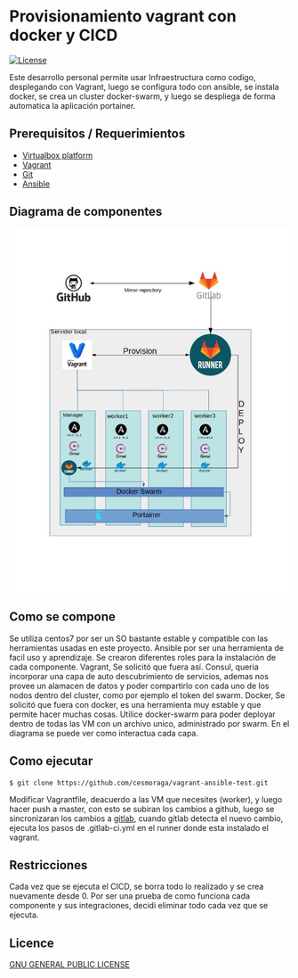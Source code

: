 Provisionamiento vagrant con docker y CICD
=========================================

[![License](https://img.shields.io/badge/license-GPLv2-blue.svg?style=plastic)](LICENSE)

Este desarrollo personal permite usar Infraestructura como codigo, desplegando con Vagrant, luego se configura todo con ansible, se instala docker, se crea un cluster docker-swarm, y luego se despliega de forma automatica la aplicación portainer.


## Prerequisitos / Requerimientos

- [Virtualbox platform](https://www.virtualbox.org/wiki/Downloads)
- [Vagrant](https://docs.vagrantup.com/v2/installation/)
- [Git](https://git-scm.com/)
- [Ansible](http://docs.ansible.com/ansible/intro_installation.html)

## Diagrama de componentes

![arquitectura](arquitectura.jpg)

## Como se compone

Se utiliza centos7 por ser un SO bastante estable y compatible con las herramientas usadas en este proyecto.
Ansible por ser una herramienta de facil uso y aprendizaje. Se crearon diferentes roles para la instalación de cada componente.
Vagrant, Se solicitó que fuera así.
Consul, queria incorporar una capa de auto descubrimiento de servicios, ademas nos provee un alamacen de datos y poder compartirlo con cada uno de los nodos dentro del cluster, como por ejemplo el token del swarm.
Docker, Se solicitó que fuera con docker, es una herramienta muy estable y que permite hacer muchas cosas. Utilice docker-swarm para poder deployar dentro de todas las VM con un archivo unico, administrado por swarm.
En el diagrama se puede ver como interactua cada capa.


## Como ejecutar

	$ git clone https://github.com/cesmoraga/vagrant-ansible-test.git
  
Modificar Vagrantfile, deacuerdo a las VM que necesites (worker), y luego hacer push a master, con esto se subiran los cambios a github, luego se sincronizaran los cambios a [gitlab](https://gitlab.com/camoraga/vagrant-ansible-test/), cuando gitlab detecta el nuevo cambio, ejecuta los pasos de .gitlab-ci.yml en el runner donde esta instalado el vagrant. 

## Restricciones

Cada vez que se ejecuta el CICD, se borra todo lo realizado y se crea nuevamente desde 0. Por ser una prueba de como funciona cada componente y sus integraciones, decidi eliminar todo cada vez que se ejecuta.

## Licence

[GNU GENERAL PUBLIC LICENSE](https://github.com/skecskes/vagrant-centos7-ansible-lamp/blob/master/LICENSE)

